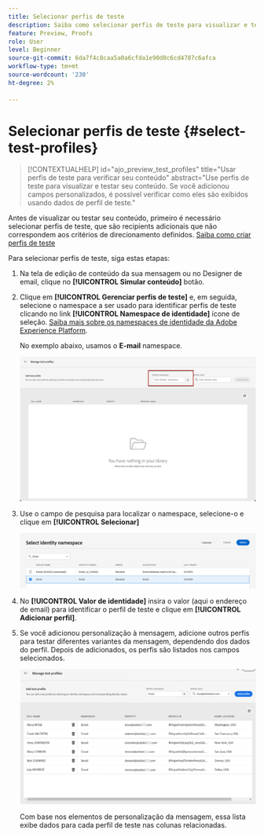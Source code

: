 ```yaml
---
title: Selecionar perfis de teste
description: Saiba como selecionar perfis de teste para visualizar e testar o conteúdo.
feature: Preview, Proofs
role: User
level: Beginner
source-git-commit: 6da7f4c8caa5a0a6cfda1e90d0c6cd4787c6afca
workflow-type: tm+mt
source-wordcount: '230'
ht-degree: 2%

---
```


# Selecionar perfis de teste {#select-test-profiles}

>[!CONTEXTUALHELP]
>id="ajo_preview_test_profiles"
>title="Usar perfis de teste para verificar seu conteúdo"
>abstract="Use perfis de teste para visualizar e testar seu conteúdo. Se você adicionou campos personalizados, é possível verificar como eles são exibidos usando dados de perfil de teste."

Antes de visualizar ou testar seu conteúdo, primeiro é necessário selecionar perfis de teste, que são recipients adicionais que não correspondem aos critérios de direcionamento definidos. [Saiba como criar perfis de teste](../audience/creating-test-profiles.md)

Para selecionar perfis de teste, siga estas etapas:

1. Na tela de edição de conteúdo da sua mensagem ou no Designer de email, clique no **[!UICONTROL Simular conteúdo]** botão.

1. Clique em **[!UICONTROL Gerenciar perfis de teste]** e, em seguida, selecione o namespace a ser usado para identificar perfis de teste clicando no link **[!UICONTROL Namespace de identidade]** ícone de seleção. [Saiba mais sobre os namespaces de identidade da Adobe Experience Platform](../audience/get-started-identity.md).

   No exemplo abaixo, usamos o **E-mail** namespace.

   ![](../email/assets/previewselect-namespace.png)

1. Use o campo de pesquisa para localizar o namespace, selecione-o e clique em **[!UICONTROL Selecionar]**

   ![](../email/assets/preview-email-namespace.png)

1. No **[!UICONTROL Valor de identidade]** insira o valor (aqui o endereço de email) para identificar o perfil de teste e clique em **[!UICONTROL Adicionar perfil]**.

   <!--![](assets/preview-identity-value.png)-->

1. Se você adicionou personalização à mensagem, adicione outros perfis para testar diferentes variantes da mensagem, dependendo dos dados do perfil. Depois de adicionados, os perfis são listados nos campos selecionados.

   ![](../email/assets/preview-profile-list.png)

   Com base nos elementos de personalização da mensagem, essa lista exibe dados para cada perfil de teste nas colunas relacionadas.
